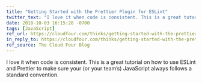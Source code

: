 ```yaml
---
title: "Getting Started with the Prettier Plugin for ESLint"
twitter_text: "I love it when code is consistent. This is a great tutorial on how to use ESLint and Prettier to make sure your (or your team’s) JavaScript always follows a standard convention."
date: 2018-10-03 16:15:28 -0700
tags: [JavaScript]
ref_url: https://cloudfour.com/thinks/getting-started-with-the-prettier-plugin-for-eslint/
in_reply_to: https://cloudfour.com/thinks/getting-started-with-the-prettier-plugin-for-eslint/
ref_source: The Cloud Four Blog
---
```


I love it when code is consistent. This is a great tutorial on how to use ESLint and Prettier to make sure your (or your team’s) JavaScript always follows a standard convention.